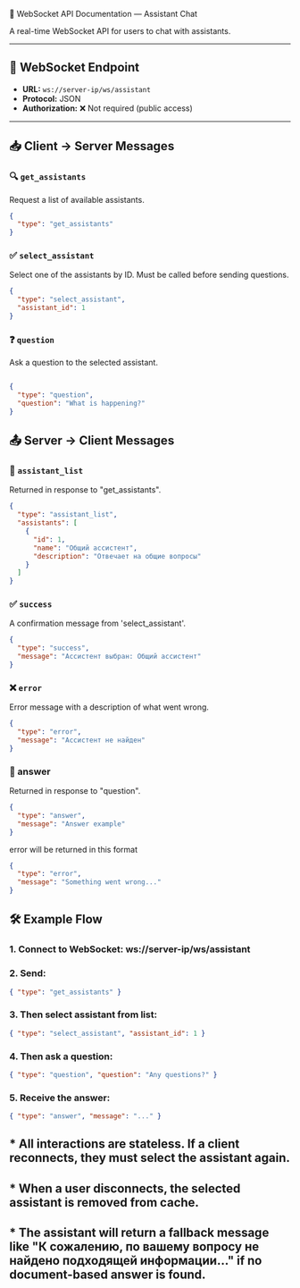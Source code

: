  📡 WebSocket API Documentation — Assistant Chat

A real-time WebSocket API for users to chat with assistants.

---

## 🔗 WebSocket Endpoint

- **URL:** `ws://server-ip/ws/assistant`
- **Protocol:** JSON
- **Authorization:** ❌ Not required (public access)

---

## 📥 Client → Server Messages

### 🔍 `get_assistants`

Request a list of available assistants.

```json
{
  "type": "get_assistants"
}
```

### ✅ `select_assistant`

Select one of the assistants by ID. Must be called before sending questions.

```json
{
  "type": "select_assistant",
  "assistant_id": 1
}
```

### ❓ `question`
Ask a question to the selected assistant.

```json

{
  "type": "question",
  "question": "What is happening?"
}
```

## 📤 Server → Client Messages


### 📜 `assistant_list`
Returned in response to "get_assistants".

```json
{
  "type": "assistant_list",
  "assistants": [
    {
      "id": 1,
      "name": "Общий ассистент",
      "description": "Отвечает на общие вопросы"
    }
  ]
}
```
### ✅ `success`
A confirmation message from 'select_assistant'.

```json
{
  "type": "success",
  "message": "Ассистент выбран: Общий ассистент"
}
```

### ❌ `error`
Error message with a description of what went wrong.

```json
{
  "type": "error",
  "message": "Ассистент не найден"
}
```

### 💬 answer
Returned in response to "question".

```json
{
  "type": "answer",
  "message": "Answer example"
}
```

error will be returned in this format

```json
{
  "type": "error",
  "message": "Something went wrong..."
}

```


## 🛠 Example Flow

### 1. Connect to WebSocket: ws://server-ip/ws/assistant
### 2. Send:
```json
{ "type": "get_assistants" }
```
### 3. Then select assistant from list:
```json
{ "type": "select_assistant", "assistant_id": 1 }
```
### 4. Then ask a question:
```json
{ "type": "question", "question": "Any questions?" }
```
### 5. Receive the answer:
```json
{ "type": "answer", "message": "..." }
```

## * All interactions are stateless. If a client reconnects, they must select the assistant again.

## * When a user disconnects, the selected assistant is removed from cache.

## * The assistant will return a fallback message like "К сожалению, по вашему вопросу не найдено подходящей информации..." if no document-based answer is found.


